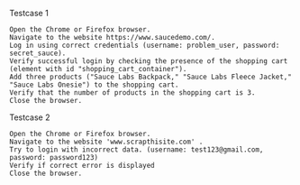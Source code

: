 Testcase 1

    Open the Chrome or Firefox browser.
    Navigate to the website https://www.saucedemo.com/.
    Log in using correct credentials (username: problem_user, password: secret_sauce).
    Verify successful login by checking the presence of the shopping cart (element with id "shopping_cart_container").
    Add three products ("Sauce Labs Backpack," "Sauce Labs Fleece Jacket," "Sauce Labs Onesie") to the shopping cart.
    Verify that the number of products in the shopping cart is 3.
    Close the browser.


Testcase 2
    
    Open the Chrome or Firefox browser.
    Navigate to the website 'www.scrapthisite.com' .
    Try to login with incorrect data. (username: test123@gmail.com, password: password123)
    Verify if correct error is displayed
    Close the browser.

